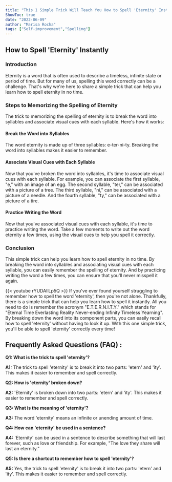 ```yaml
---
title: "This 1 Simple Trick Will Teach You How to Spell 'Eternity' Instantly!"
ShowToc: true 
date: "2022-06-09"
author: "Marisa Rocha" 
tags: ["Self-improvement","Spelling"]
---
```

<h2>How to Spell 'Eternity' Instantly</h2>

<h3>Introduction</h3>

Eternity is a word that is often used to describe a timeless, infinite state or period of time. But for many of us, spelling this word correctly can be a challenge. That's why we're here to share a simple trick that can help you learn how to spell eternity in no time.

<h3>Steps to Memorizing the Spelling of Eternity</h3>

The trick to memorizing the spelling of eternity is to break the word into syllables and associate visual cues with each syllable. Here's how it works:

<h4>Break the Word into Syllables</h4>

The word eternity is made up of three syllables: e-ter-ni-ty. Breaking the word into syllables makes it easier to remember.

<h4>Associate Visual Cues with Each Syllable</h4>

Now that you've broken the word into syllables, it's time to associate visual cues with each syllable. For example, you can associate the first syllable, "e," with an image of an egg. The second syllable, "ter," can be associated with a picture of a tree. The third syllable, "ni," can be associated with a picture of a needle. And the fourth syllable, "ty," can be associated with a picture of a tire.

<h4>Practice Writing the Word</h4>

Now that you've associated visual cues with each syllable, it's time to practice writing the word. Take a few moments to write out the word eternity a few times, using the visual cues to help you spell it correctly.

<h3>Conclusion</h3>

This simple trick can help you learn how to spell eternity in no time. By breaking the word into syllables and associating visual cues with each syllable, you can easily remember the spelling of eternity. And by practicing writing the word a few times, you can ensure that you'll never misspell it again.

{{< youtube rYUDAIlLp5Q >}} 
If you've ever found yourself struggling to remember how to spell the word 'eternity', then you're not alone. Thankfully, there is a simple trick that can help you learn how to spell it instantly. All you need to do is remember the acronym "E.T.E.R.N.I.T.Y." which stands for "Eternal Time Everlasting Reality Never-ending Infinity Timeless Yearning". By breaking down the word into its component parts, you can easily recall how to spell 'eternity' without having to look it up. With this one simple trick, you'll be able to spell 'eternity' correctly every time!

## Frequently Asked Questions (FAQ) :
**Q1: What is the trick to spell 'eternity'?**

**A1:** The trick to spell 'eternity' is to break it into two parts: 'etern' and 'ity'. This makes it easier to remember and spell correctly.

**Q2: How is 'eternity' broken down?**

**A2:** 'Eternity' is broken down into two parts: 'etern' and 'ity'. This makes it easier to remember and spell correctly.

**Q3: What is the meaning of 'eternity'?**

**A3:** The word 'eternity' means an infinite or unending amount of time.

**Q4: How can 'eternity' be used in a sentence?**

**A4:** 'Eternity' can be used in a sentence to describe something that will last forever, such as love or friendship. For example, "The love they share will last an eternity."

**Q5: Is there a shortcut to remember how to spell 'eternity'?**

**A5:** Yes, the trick to spell 'eternity' is to break it into two parts: 'etern' and 'ity'. This makes it easier to remember and spell correctly.





